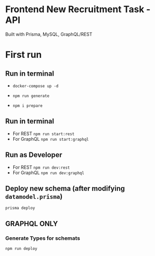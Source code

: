 # Frontend New Recruitment Task - API
Built with Prisma, MySQL, GraphQL/REST

# First run

## Run in terminal 
* `docker-compose up -d`

* `npm run generate`

* `npm i prepare`

## Run in terminal 
* For REST `npm run start:rest`
* For GraphQL `npm run start:graphql`


## Run as Developer 
* For REST `npm run dev:rest`
* For GraphQL `npm run dev:graphql`

## Deploy new schema (after modifying `datamodel.prisma`)
`prisma deploy`

## GRAPHQL ONLY
### Generate Types for schemats
`npm run deploy`
